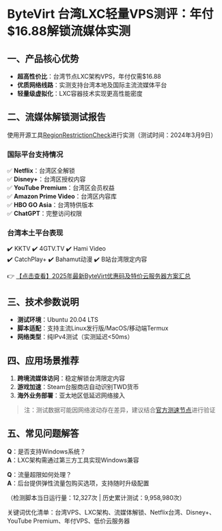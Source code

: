 # ByteVirt 台湾LXC轻量VPS测评：年付$16.88解锁流媒体实测

## 一、产品核心优势
- **超高性价比**：台湾节点LXC架构VPS，年付仅需$16.88
- **优质网络线路**：实测支持台湾本地及国际主流流媒体平台
- **轻量级虚拟化**：LXC容器技术实现更高性能密度

## 二、流媒体解锁测试报告
使用开源工具[RegionRestrictionCheck](https://github.com/lmc999/RegionRestrictionCheck)进行实测（测试时间：2024年3月9日）

### 国际平台支持情况
✅ **Netflix**：台湾区全解锁  
✅ **Disney+**：台湾区授权内容  
✅ **YouTube Premium**：台湾区会员权益  
✅ **Amazon Prime Video**：台湾区内容库  
✅ **HBO GO Asia**：台湾特供版本  
✅ **ChatGPT**：完整访问权限  

### 台湾本土平台表现
✔️ KKTV ✔️ 4GTV.TV ✔️ Hami Video  
✔️ CatchPlay+ ✔️ Bahamut动漫 ✔️ B站台湾限定内容  

👉 [【点击查看】2025年最新ByteVirt优惠码及特价云服务器方案汇总](https://bit.ly/bytevirt)

## 三、技术参数说明
- **测试环境**：Ubuntu 20.04 LTS
- **脚本适配**：支持主流Linux发行版/MacOS/移动端Termux
- **网络类型**：纯IPv4测试（实测延迟<50ms）

## 四、应用场景推荐
1. **跨境流媒体访问**：稳定解锁台湾限定内容
2. **游戏加速**：Steam台服商店自动识别TWD货币
3. **海外业务部署**：亚太地区低延迟网络接入

> 注：测试数据可能因网络波动存在差异，建议结合[官方测速节点](https://bit.ly/bytevirt)进行验证

## 五、常见问题解答
**Q**：是否支持Windows系统？  
**A**：LXC架构需通过第三方工具实现Windows兼容  

**Q**：流量超限如何处理？  
**A**：后台提供弹性流量包购买选项，支持随时升级配置

（检测脚本当日运行量：12,327次 | 历史累计测试：9,958,980次）
 

关键词优化清单：台湾VPS、LXC架构、流媒体解锁、Netflix台湾、Disney+、YouTube Premium、年付VPS、低价云服务器